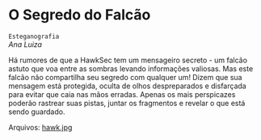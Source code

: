 # O Segredo do Falcão
`Esteganografia`\
*Ana Luiza*

Há rumores de que a HawkSec tem um mensageiro secreto - um falcão astuto que voa entre as sombras levando informações valiosas. Mas este falcão não compartilha seu segredo com qualquer um! Dizem que sua mensagem está protegida, oculta de olhos despreparados e disfarçada para evitar que caia nas mãos erradas. Apenas os mais perspicazes poderão rastrear suas pistas, juntar os fragmentos e revelar o que está sendo guardado.

Arquivos: [hawk.jpg](hawk.jpg)
